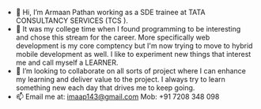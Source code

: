 - 👋 Hi, I’m Armaan Pathan working as a SDE trainee at TATA CONSULTANCY SERVICES (TCS ). 
- 👀 It was my college time when I found programming to be interesting and chose this stream for the career. More specifically web development is my core comptency but I'm now trying to move to hybrid mobile development as well. I like to experiment new things that interest me and call myself a LEARNER.
- 💞️ I’m looking to collaborate on all sorts of project where I can enhance my learning and deliver value to the project. I always try to learn something new each day that drives me to keep going.
- 📫 Email me at: imaap143@gmail.com Mob: +91 7208 348 098

<!---
impatty/impatty is a ✨ special ✨ repository because its `README.md` (this file) appears on your GitHub profile.
You can click the Preview link to take a look at your changes.
--->
